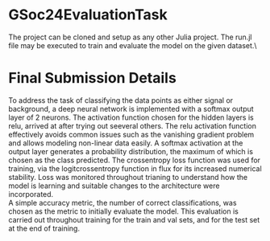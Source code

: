 # GSoc24EvaluationTask

The project can be cloned and setup as any other Julia project. The run.jl file may be executed to train and evaluate the model on the given dataset.\

# Final Submission Details

To address the task of classifying the data points as either signal or background, a deep neural network is implemented with a softmax output layer of 2 neurons. The activation function chosen for the hidden layers is relu, arrived at after trying out seeveral others. The relu activation function effectively avoids common issues such as the vanishing gradient problem and allows modeling non-linear data easily. A softmax activation at the output layer generates a probability distribution, the maximum of which is chosen as the class predicted. The crossentropy loss function was used for training, via the logitcrossentropy function in flux for its increased numerical stability. Loss was monitored throughout trianing to understand how the model is learning and suitable changes to the architecture were incorporated.\
A simple accuracy metric, the number of correct classifications, was chosen as the metric to initially evaluate the model. This evaluation is carried out throughout training for the train and val sets, and for the test set at the end of training.

